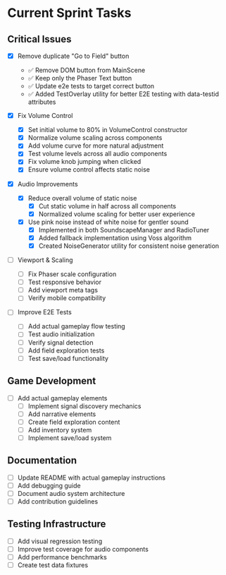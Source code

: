 # Current Sprint Tasks

## Critical Issues
- [x] Remove duplicate "Go to Field" button
  - ✅ Remove DOM button from MainScene
  - ✅ Keep only the Phaser Text button
  - ✅ Update e2e tests to target correct button
  - ✅ Added TestOverlay utility for better E2E testing with data-testid attributes

- [x] Fix Volume Control
  - [x] Set initial volume to 80% in VolumeControl constructor
  - [x] Normalize volume scaling across components
  - [x] Add volume curve for more natural adjustment
  - [x] Test volume levels across all audio components
  - [x] Fix volume knob jumping when clicked
  - [x] Ensure volume control affects static noise

- [x] Audio Improvements
  - [x] Reduce overall volume of static noise
    - [x] Cut static volume in half across all components
    - [x] Normalized volume scaling for better user experience
  - [x] Use pink noise instead of white noise for gentler sound
    - [x] Implemented in both SoundscapeManager and RadioTuner
    - [x] Added fallback implementation using Voss algorithm
    - [x] Created NoiseGenerator utility for consistent noise generation

- [ ] Viewport & Scaling
  - [ ] Fix Phaser scale configuration
  - [ ] Test responsive behavior
  - [ ] Add viewport meta tags
  - [ ] Verify mobile compatibility

- [ ] Improve E2E Tests
  - [ ] Add actual gameplay flow testing
  - [ ] Test audio initialization
  - [ ] Verify signal detection
  - [ ] Add field exploration tests
  - [ ] Test save/load functionality

## Game Development
- [ ] Add actual gameplay elements
  - [ ] Implement signal discovery mechanics
  - [ ] Add narrative elements
  - [ ] Create field exploration content
  - [ ] Add inventory system
  - [ ] Implement save/load system

## Documentation
- [ ] Update README with actual gameplay instructions
- [ ] Add debugging guide
- [ ] Document audio system architecture
- [ ] Add contribution guidelines

## Testing Infrastructure
- [ ] Add visual regression testing
- [ ] Improve test coverage for audio components
- [ ] Add performance benchmarks
- [ ] Create test data fixtures
